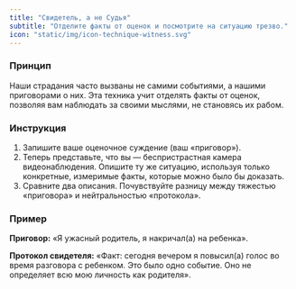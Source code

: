 ```yaml
---
title: "Свидетель, а не Судья"
subtitle: "Отделите факты от оценок и посмотрите на ситуацию трезво."
icon: "static/img/icon-technique-witness.svg"
---
```


### Принцип
Наши страдания часто вызваны не самими событиями, а нашими приговорами о них. Эта техника учит отделять факты от оценок, позволяя вам наблюдать за своими мыслями, не становясь их рабом.

### Инструкция
1.  Запишите ваше оценочное суждение (ваш «приговор»).
2.  Теперь представьте, что вы — беспристрастная камера видеонаблюдения. Опишите ту же ситуацию, используя только конкретные, измеримые факты, которые можно было бы доказать.
3.  Сравните два описания. Почувствуйте разницу между тяжестью «приговора» и нейтральностью «протокола».

### Пример
**Приговор:** «Я ужасный родитель, я накричал(а) на ребенка».

**Протокол свидетеля:** «Факт: сегодня вечером я повысил(а) голос во время разговора с ребенком. Это было одно событие. Оно не определяет всю мою личность как родителя».